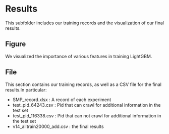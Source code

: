 # Results
This subfolder includes our training records and the visualization of our final results.

## Figure
We visualized the importance of various features in training LightGBM.

## File
This section contains our training records, as well as a CSV file for the final results.In particular:

- SMP_record.xlsx : A record of each experiment
- test_pid_64243.csv : Pid that can crawl for additional information in the test set
- test_pid_116338.csv : Pid that can not crawl for additional information in the test set
- v14_alltrain20000_add.csv : the final results
